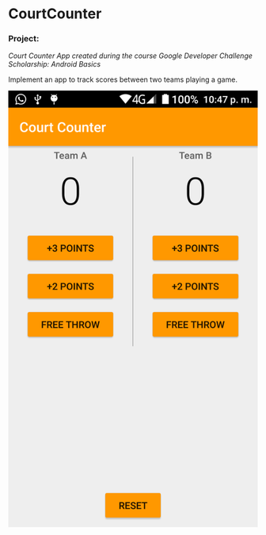 # CourtCounter
### Project: 
*Court Counter App created during the course Google Developer Challenge Scholarship: Android Basics*

Implement an app to track scores between two teams playing a game.

<img src="https://github.com/sandrisha/CourtCounter/blob/master/app/src/main/res/drawable/CourtCounter.png" width="580" height="880"/>
